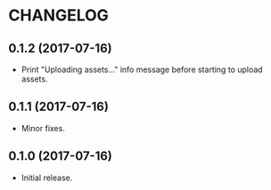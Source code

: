 # CHANGELOG

## 0.1.2 (2017-07-16)

* Print "Uploading assets..." info message before starting to upload assets.

## 0.1.1 (2017-07-16)

* Minor fixes.

## 0.1.0 (2017-07-16)

* Initial release.
